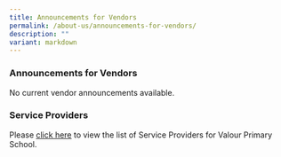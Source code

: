 ```yaml
---
title: Announcements for Vendors
permalink: /about-us/announcements-for-vendors/
description: ""
variant: markdown
---
```


### Announcements for Vendors
No current vendor announcements available.

### Service Providers

Please [click here](/about-us/general-information/service-providers/) to view the list of Service Providers for Valour Primary School.